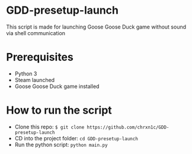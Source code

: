 # GDD-presetup-launch

This script is made for launching Goose Goose Duck game without sound via shell communication

# Prerequisites 

- Python 3
- Steam launched
- Goose Goose Duck game installed

# How to run the script
- Clone this repo: `$ git clone https://github.com/chrxn1c/GDD-presetup-launch`
- CD into the project folder: `cd GDD-presetup-launch`
- Run the python script: `python main.py`